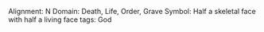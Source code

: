 Alignment: N
Domain: Death, Life, Order, Grave
Symbol: Half a skeletal face with half a living face
tags: God